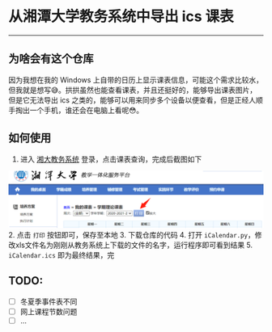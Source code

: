 # 从湘潭大学教务系统中导出 ics 课表

---

## 为啥会有这个仓库

因为我想在我的 Windows 上自带的日历上显示课表信息，可能这个需求比较水，但我就是想写:sweat_smile:。拱拱虽然也能查看课表，并且还挺好的，能够导出课表图片，但是它无法导出 ics 之类的，能够可以用来同步多个设备以便查看，但是正经人顺手掏出一个手机，谁还会在电脑上看呢:flushed:。

## 如何使用

1. 进入 [湘大教务系统](http://jwxt.xtu.edu.cn/jsxsd/) 登录，点击课表查询，完成后截图如下

![图1](Screenshots/screenshot1.png)
2. 点击 `打印` 按钮即可，保存至本地
3. 下载仓库的代码
4. 打开 `iCalendar.py`，修改xls文件名为刚刚从教务系统上下载的文件的名字，运行程序即可看到结果
5. `iCalendar.ics` 即为最终结果，完

## TODO:
- [ ] 冬夏季事件表不同
- [ ] 网上课程节数问题
- [ ] ...
